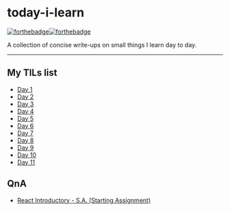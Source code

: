 # today-i-learn

[![forthebadge](https://forthebadge.com/images/badges/built-with-love.svg)](https://wajahatkarim.com)[![forthebadge](https://forthebadge.com/images/badges/makes-people-smile.svg)](https://wajahatkarim.com)

A collection of concise write-ups on small things I learn day to day.

---

## My TILs list

- [Day 1](list/day1.md)
- [Day 2](list/day2.md)
- [Day 3](list/day3.md)
- [Day 4](list/day4.md)
- [Day 5](list/day5.md)
- [Day 6](list/day6.md)
- [Day 7](list/day7.md)
- [Day 8](list/day8.md)
- [Day 9](list/day9.md)
- [Day 10](list/day10.md)
- [Day 11](list/day11.md)

## QnA

- [React Introductory - S.A. (Starting Assignment)](list/react.md)
